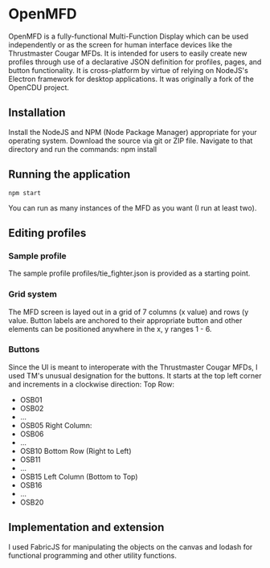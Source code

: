 # OpenMFD
OpenMFD is a fully-functional Multi-Function Display which can be used independently or as the screen for human interface devices like the Thrustmaster Cougar MFDs. It is intended for users to easily create new profiles through use of a declarative JSON definition for profiles, pages, and button functionality. It is cross-platform by virtue of relying on NodeJS's Electron framework for desktop applications. It was originally a fork of the OpenCDU project. 

## Installation
Install the NodeJS and NPM (Node Package Manager) appropriate for your operating system. 
Download the source via git or ZIP file. Navigate to that directory and run the commands: 
    npm install

## Running the application
    npm start

You can run as many instances of the MFD as you want (I run at least two).

## Editing profiles
### Sample profile
The sample profile profiles/tie_fighter.json is provided as a starting point. 

### Grid system
The MFD screen is layed out in a grid of 7 columns (x value) and rows (y value. Button labels are anchored to their appropriate button and other elements can be positioned anywhere in the x, y ranges 1 - 6.

### Buttons
Since the UI is meant to interoperate with the Thrustmaster Cougar MFDs, I used TM's unusual designation for the buttons. It starts at the top left corner and increments in a clockwise direction: 
Top Row:
- OSB01
- OSB02
- ...
- OSB05 
Right Column:
- OSB06
- ...
- OSB10
Bottom Row (Right to Left)
- OSB11
- ...
- OSB15
Left Column (Bottom to Top)
- OSB16
- ...
- OSB20

## Implementation and extension
I used FabricJS for manipulating the objects on the canvas and lodash for functional programming and other utility functions. 

